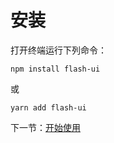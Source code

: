 # 安装

打开终端运行下列命令：

```
npm install flash-ui
```

或

```
yarn add flash-ui
```

下一节：[开始使用](#/doc/get-started)
